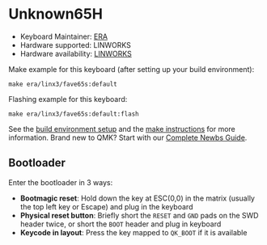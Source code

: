 # Unknown65H

* Keyboard Maintainer: [ERA](https://github.com/eerraa)
* Hardware supported: LINWORKS
* Hardware availability: [LINWORKS](https://allthatkeyboard.com/)

Make example for this keyboard (after setting up your build environment):

    make era/linx3/fave65s:default

Flashing example for this keyboard:

    make era/linx3/fave65s:default:flash

See the [build environment setup](https://docs.qmk.fm/#/getting_started_build_tools) and the [make instructions](https://docs.qmk.fm/#/getting_started_make_guide) for more information. Brand new to QMK? Start with our [Complete Newbs Guide](https://docs.qmk.fm/#/newbs).

## Bootloader

Enter the bootloader in 3 ways:

* **Bootmagic reset**: Hold down the key at ESC(0,0) in the matrix (usually the top left key or Escape) and plug in the keyboard
* **Physical reset button**: Briefly short the `RESET` and `GND` pads on the SWD header twice, or short the `BOOT` header and plug in keyboard
* **Keycode in layout**: Press the key mapped to `QK_BOOT` if it is available